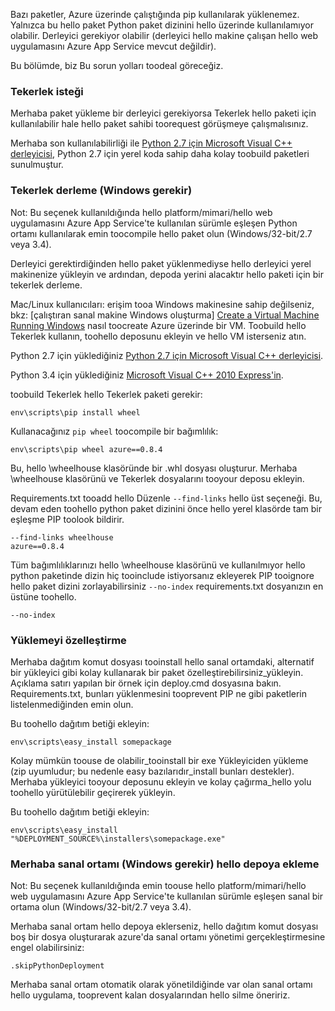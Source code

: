 Bazı paketler, Azure üzerinde çalıştığında pip kullanılarak yüklenemez.  Yalnızca bu hello paket Python paket dizinini hello üzerinde kullanılamıyor olabilir.  Derleyici gerekiyor olabilir (derleyici hello makine çalışan hello web uygulamasını Azure App Service mevcut değildir).

Bu bölümde, biz Bu sorun yolları toodeal göreceğiz.

### <a name="request-wheels"></a>Tekerlek isteği
Merhaba paket yükleme bir derleyici gerekiyorsa Tekerlek hello paketi için kullanılabilir hale hello paket sahibi toorequest görüşmeye çalışmalısınız.

Merhaba son kullanılabilirliği ile [Python 2.7 için Microsoft Visual C++ derleyicisi][Microsoft Visual C++ Compiler for Python 2.7], Python 2.7 için yerel koda sahip daha kolay toobuild paketleri sunulmuştur.

### <a name="build-wheels-requires-windows"></a>Tekerlek derleme (Windows gerekir)
Not: Bu seçenek kullanıldığında hello platform/mimari/hello web uygulamasını Azure App Service'te kullanılan sürümle eşleşen Python ortamı kullanılarak emin toocompile hello paket olun (Windows/32-bit/2.7 veya 3.4).

Derleyici gerektirdiğinden hello paket yüklenmediyse hello derleyici yerel makinenize yükleyin ve ardından, depoda yerini alacaktır hello paketi için bir tekerlek derleme.

Mac/Linux kullanıcıları: erişim tooa Windows makinesine sahip değilseniz, bkz: [çalıştıran sanal makine Windows oluşturma] [ Create a Virtual Machine Running Windows] nasıl toocreate Azure üzerinde bir VM.  Toobuild hello Tekerlek kullanın, toohello deposunu ekleyin ve hello VM isterseniz atın. 

Python 2.7 için yüklediğiniz [Python 2.7 için Microsoft Visual C++ derleyicisi][Microsoft Visual C++ Compiler for Python 2.7].

Python 3.4 için yüklediğiniz [Microsoft Visual C++ 2010 Express'in][Microsoft Visual C++ 2010 Express].

toobuild Tekerlek hello Tekerlek paketi gerekir:

    env\scripts\pip install wheel

Kullanacağınız `pip wheel` toocompile bir bağımlılık:

    env\scripts\pip wheel azure==0.8.4

Bu, hello \wheelhouse klasöründe bir .whl dosyası oluşturur.  Merhaba \wheelhouse klasörünü ve Tekerlek dosyalarını tooyour deposu ekleyin.

Requirements.txt tooadd hello Düzenle `--find-links` hello üst seçeneği. Bu, devam eden toohello python paket dizinini önce hello yerel klasörde tam bir eşleşme PIP toolook bildirir.

    --find-links wheelhouse
    azure==0.8.4

Tüm bağımlılıklarınızı hello \wheelhouse klasörünü ve kullanılmıyor hello python paketinde dizin hiç tooinclude istiyorsanız ekleyerek PIP tooignore hello paket dizini zorlayabilirsiniz `--no-index` requirements.txt dosyanızın en üstüne toohello.

    --no-index

### <a name="customize-installation"></a>Yüklemeyi özelleştirme
Merhaba dağıtım komut dosyası tooinstall hello sanal ortamdaki, alternatif bir yükleyici gibi kolay kullanarak bir paket özelleştirebilirsiniz\_yükleyin.  Açıklama satırı yapılan bir örnek için deploy.cmd dosyasına bakın.  Requirements.txt, bunları yüklenmesini tooprevent PIP ne gibi paketlerin listelenmediğinden emin olun.

Bu toohello dağıtım betiği ekleyin:

    env\scripts\easy_install somepackage

Kolay mümkün toouse de olabilir\_tooinstall bir exe Yükleyiciden yükleme (zip uyumludur; bu nedenle easy bazılarıdır\_install bunları destekler).  Merhaba yükleyici tooyour deposunu ekleyin ve kolay çağırma\_hello yolu toohello yürütülebilir geçirerek yükleyin.

Bu toohello dağıtım betiği ekleyin:

    env\scripts\easy_install "%DEPLOYMENT_SOURCE%\installers\somepackage.exe"

### <a name="include-hello-virtual-environment-in-hello-repository-requires-windows"></a>Merhaba sanal ortamı (Windows gerekir) hello depoya ekleme
Not: Bu seçenek kullanıldığında emin toouse hello platform/mimari/hello web uygulamasını Azure App Service'te kullanılan sürümle eşleşen sanal bir ortama olun (Windows/32-bit/2.7 veya 3.4).

Merhaba sanal ortam hello depoya eklerseniz, hello dağıtım komut dosyası boş bir dosya oluşturarak azure'da sanal ortamı yönetimi gerçekleştirmesine engel olabilirsiniz:

    .skipPythonDeployment

Merhaba sanal ortam otomatik olarak yönetildiğinde var olan sanal ortamı hello uygulama, tooprevent kalan dosyalarından hello silme öneririz.

[Create a Virtual Machine Running Windows]: http://azure.microsoft.com/documentation/articles/virtual-machines-windows-hero-tutorial/
[Microsoft Visual C++ Compiler for Python 2.7]: http://aka.ms/vcpython27
[Microsoft Visual C++ 2010 Express]: http://go.microsoft.com/?linkid=9709949
